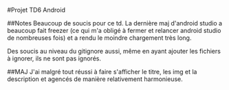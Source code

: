 #Projet TD6 Android

##Notes
Beaucoup de soucis pour ce td. 
La dernière maj d'android studio a beaucoup fait freezer (ce qui m'a obligé à fermer et relancer android studio de nombreuses fois) et a rendu le moindre chargement très long.

Des soucis au niveau du gitignore aussi, même en ayant ajouter les fichiers à ignorer, ils ne sont pas ignorés.

##MAJ
J'ai malgré tout réussi à faire s'afficher le titre, les img et la description et agencés de manière relativement harmonieuse.
